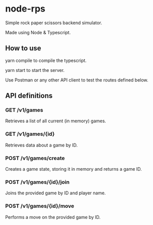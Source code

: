# node-rps

Simple rock paper scissors backend simulator.

Made using Node & Typescript.

## How to use

yarn compile to compile the typescript.

yarn start to start the server.

Use Postman or any other API client to test the routes defined below.

## API definitions

### GET /v1/games
Retrieves a list of all current (in memory) games.

### GET /v1/games/{id}
Retrieves data about a game by ID.

### POST /v1/games/create
Creates a game state, storing it in memory and returns a game ID.

### POST /v1/games/{id}/join
Joins the provided game by ID and player name.

### POST /v1/games/{id}/move
Performs a move on the provided game by ID.